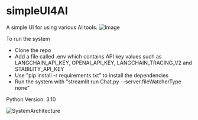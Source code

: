 # simpleUI4AI
A simple UI for using various AI tools.
![Image](https://github.com/38programmer61/simpleUI4AI/assets/56412256/12e77263-0246-4c6d-9303-afd3c543ad24)

To run the system
- Clone the repo
- Add a file called .env which contains API key values such as LANGCHAIN_API_KEY, OPENAI_API_KEY, LANGCHAIN_TRACING_V2 and STABILITY_API_KEY
- Use "pip install -r requirements.txt" to install the dependencies
- Run the system with "streamlit run Chat.py --server.fileWatcherType none"

Python Version: 3.10

![SystemArchitecture](https://github.com/38programmer61/simpleUI4AI/assets/56412256/c7e34a4c-5abb-4977-869d-898761193916)
